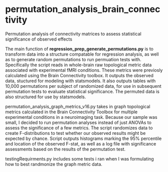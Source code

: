 # permutation_analysis_brain_connectivity
Permutation analysis of connectivity matrices to assess statistical significance of observed effects

The main function of <b>regression_prep_generate_permutations.py</b> is to transform data into a structure compatable for regression analysis, as well as to generate random permutations to run permuation tests with. Specifically the script reads in whole-brain raw topological metric data associated with experimental fMRI conditions. These metrics were previosly calculated using the Brain Connectivity toolbox.
It outputs the observed data, stuctured for modeling with statsmodels.
It also outputs tables with 10,000 permutations per subject of randomized data, for use in subsequent permutation tests to evaluate statistical significance. The permuted data is also structured for use by statsmodels.

permutation_analysis_graph_metrics_v16.py takes in graph topological metrics calculated in the Brain Connectivity Toolbox for multiple experimental conditions in a neuroimaging task. 
Because our sample was small, I decided to run permutation analyses instead of just ANOVAs to assess the significance of a few metrics. 
The script randomizes data to create F-distributions to test whether our observed results might be expected by chance. 
Script outputs histograms marking the 95% percentile and location of the observed F-stat, as well as a log file with significance assessments based on the results of the permutation test. 

testingRequirments.py includes some tests i ran when I was formulating how to best randmonize the graph metric data. 
